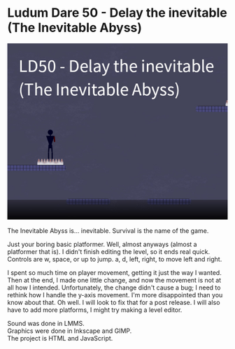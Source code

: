 # Ludum Dare 50 - Delay the inevitable (The Inevitable Abyss)

![Cover](https://github.com/HineSite/ludum-dare-50/blob/4e494c18bf633f2b3d1de8cbd670d2facf14618f/images/cover.jpg)

The Inevitable Abyss is... inevitable. Survival is the name of the game.

Just your boring basic platformer. Well, almost anyways (almost a platformer that is). I didn't finish editing the level, so it ends real quick.
Controls are w, space, or up to jump. a, d, left, right, to move left and right.

I spent so much time on player movement, getting it just the way I wanted. Then at the end, I made one little change, and now the movement is not at all how I intended. Unfortunately, the change didn't cause a bug; I need to rethink how I handle the y-axis movement. I'm more disappointed than you know about that. Oh well. I will look to fix that for a post release. I will also have to add more platforms, I might try making a level editor.


Sound was done in LMMS.\
Graphics were done in Inkscape and GIMP.\
The project is HTML and JavaScript.
